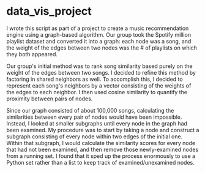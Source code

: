 # data_vis_project

I wrote this script as part of a project to create a music recommendation engine using a graph-based algorithm. Our group took the Spotify million playlist
dataset and converted it into a graph: each node was a song, and the weight of the edges between two nodes was the # of playlists on which they both appeared.

Our group's initial method was to rank song similarity based purely on the weight of the edges between two songs. I decided to refine this method by factoring in
shared neighbors as well. To accomplish this, I decided to represent each song's neighbors by a vector consisting of the weights of the edges to each neighbor. 
I then used cosine similarity to quantify the proximity between pairs of nodes.

Since our graph consisted of about 100,000 songs, calculating the similarities between every pair of nodes would have been impossible. Instead, I looked at smaller subgraphs until every node in the graph had been examined. My procedure was to start by taking a node and construct a subgraph consisting of every node within two edges of the initial one. Within that subgraph, I would calculate the similarity scores for every node that had not been examined, and then remove those newly-examined nodes from a running set. I found that it sped up the process enormously to use a Python set rather than a list to keep track of examined/unexamined nodes.
